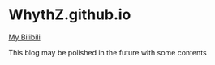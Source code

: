 # WhythZ.github.io

[My Bilibili](https://space.bilibili.com/25804487?spm_id_from=333.337.0.0 "WhythZ")

This blog may be polished in the future with some contents
